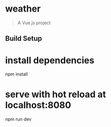 # weather

> A Vue.js project

## Build Setup


# install dependencies
npm install

# serve with hot reload at localhost:8080
npm run dev










